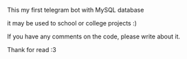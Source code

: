 This my first telegram bot with MySQL database 

it may be used to school or college projects :)

If you have any comments on the code, please write about it. 

Thank for read :3
